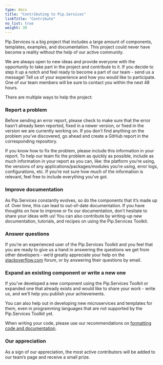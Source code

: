 ```yaml
---
type: docs
title: "Contributing to Pip.Services"
linkTitle: "Contribute" 
no_list: true
weight: 30
---
```


Pip.Services is a big project that includes a large amount of components, templates, examples, and documentation. This project could never have become a reality without the help of our active community.

We are always open to new ideas and provide everyone with the opportunity to take part in the project and contribute to it. If you decide to step it up a notch and feel ready to become a part of our team - send us a message! Tell us of your experience and how you would like to participate. One of our team members will be sure to contact you within the next 48 hours.

There are multiple ways to help the project:


### Report a problem

Before sending an error report, please check to make sure that the error hasn’t already been reported, fixed in a newer version, or fixed in the version we are currently working on. If you don’t find anything on the problem you’ve discovered, go ahead and create a GitHub report in the corresponding repository.

If you know how to fix the problem, please include this information in your report. To help our team fix the problem as quickly as possible, include as much information in your report as you can, like: the platform you’re using, the versions of any applications/packages/modules you’re using, error logs, configurations, etc. If you’re not sure how much of the information is relevant, feel free to include everything you’ve got.


### Improve documentation

As Pip.Services constantly evolves, so do the components that it’s made up of. Over time, this can lead to out-of-date documentation. If you have thoughts on how to improve or fix our documentation, don’t hesitate to share your ideas with us! You can also contribute by writing-up new documentation, tutorials, and recipes on using the Pip.Services Toolkit.


### Answer questions

If you’re an experienced user of the Pip.Services Toolkit and you feel that you are ready to give us a hand in answering the questions we get from other developers - we’d greatly appreciate your help on the [stackoverflow.com](https://stackoverflow.com/questions/tagged/pipservice) forum, or by answering their questions by email.


### Expand an existing component or write a new one

If you’ve developed a new component using the Pip.Services Toolkit or expanded one that already exists and would like to share your work - write us, and we’ll help you publish your achievements.

You can also help out in developing new microservices and templates for them, even in programming languages that are not supported by the Pip.Services Toolkit yet.

When writing your code, please use our recommendations on [formatting code and documentation](https://www.pipservices.org/community/codestyle).

### Our appreciation

As a sign of our appreciation, the most active contributors will be added to our team’s page and receive a small prize.